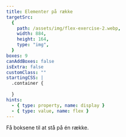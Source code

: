 ```yaml
---
title: Elementer på række
targetSrc:
  {
    path: /assets/img/flex-exercise-2.webp,
    width: 884,
    height: 164,
    type: "img",
  }
boxes: 9
canAddBoxes: false
isExtra: false
customClass: ""
startingCSS: |
  .container {
    
  }
hints:
  - { type: property, name: display }
  - { type: value, name: flex }
---
```


Få boksene til at stå på én række.
